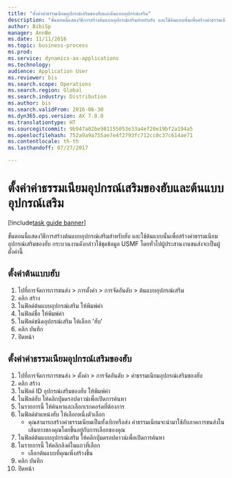 ```yaml
--- 
title: "ตั้งค่าค่าธรรมเนียมอุปกรณ์เสริมของฮับและต้นแบบอุปกรณ์เสริม"
description: "ขั้นตอนนี้แสดงวิธีการสร้างต้นแบบอุปกรณ์เสริมสำหรับฮับ และใช้ต้นแบบนั้นเพื่อสร้างค่าธรรมเนียมอุปกรณ์เสริมของฮับ "
author: BibiSp
manager: AnnBe
ms.date: 11/11/2016
ms.topic: business-process
ms.prod: 
ms.service: dynamics-ax-applications
ms.technology: 
audience: Application User
ms.reviewer: bis
ms.search.scope: Operations
ms.search.region: Global
ms.search.industry: Distribution
ms.author: bis
ms.search.validFrom: 2016-06-30
ms.dyn365.ops.version: AX 7.0.0
ms.translationtype: HT
ms.sourcegitcommit: 9b947a02be981155053e33a4ef20e19bf2a194a5
ms.openlocfilehash: 752a9a9a755ae7e4f2793fc712cc0c37c614ae71
ms.contentlocale: th-th
ms.lasthandoff: 07/27/2017

---
```

# <a name="set-up-hub-accessorial-charges-and-accessorial-masters"></a>ตั้งค่าค่าธรรมเนียมอุปกรณ์เสริมของฮับและต้นแบบอุปกรณ์เสริม

[!include[task guide banner](../../includes/task-guide-banner.md)]

ขั้นตอนนี้แสดงวิธีการสร้างต้นแบบอุปกรณ์เสริมสำหรับฮับ และใช้ต้นแบบนั้นเพื่อสร้างค่าธรรมเนียมอุปกรณ์เสริมของฮับ  กระบวนงานดังกล่าวใช้ชุดข้อมูล USMF โดยทั่วไปผู้ประสานงานขนส่งจะเป็นผู้ตั้งค่านี้


## <a name="set-up-a-hub-master"></a>ตั้งค่าต้นแบบฮับ
1. ไปที่การจัดการการขนส่ง > การตั้งค่า > การจัดอันดับ > ต้นแบบอุปกรณ์เสริม
2. คลิก สร้าง
3. ในฟิลด์ต้นแบบอุปกรณ์เสริม ให้พิมพ์ค่า
4. ในฟิลด์ชื่อ ให้พิมพ์ค่า 
5. ในฟิลด์ชนิดอุปกรณ์เสริม ให้เลือก 'ฮับ'
6. คลิก บันทึก
7. ปิดหน้า

## <a name="set-up-a-hub-accessorial-charge"></a>ตั้งค่าค่าธรรมเนียมอุปกรณ์เสริมของฮับ
1. ไปที่การจัดการการขนส่ง > ตั้งค่า > การจัดอันดับ > ค่าธรรมเนียมอุปกรณ์เสริมของฮับ
2. คลิก สร้าง
3. ในฟิลด์ ID อุปกรณ์เสริมของฮับ ให้พิมพ์ค่า
4. ในฟิลด์ฮับ ให้คลิกปุ่มดรอปดาวน์เพื่อเปิดการค้นหา
5. ในรายการนี้ ให้ค้นหาและเลือกเรกคอร์ดที่ต้องการ
6. ในฟิลด์ตำแหน่งฮับ ให้เลือกหนึ่งตัวเลือก
    * คุณสามารถสร้างค่าธรรมเนียมเป็นทั้งเบิกหรือส่ง  ค่าธรรมเนียมจะนำมาใช้กับภาคการขนส่งในเส้นทางของคุณโดยขึ้นอยู่กับการเลือกของคุณ  
7. ในฟิลด์ต้นแบบอุปกรณ์เสริม ให้คลิกปุ่มดรอปดาวน์เพื่อเปิดการค้นหา
8. ในรายการนี้ ให้คลิกลิงค์ในแถวที่เลือก
    * เลือกต้นแบบที่คุณเพิ่งสร้างขึ้น  
9. คลิก บันทึก
10. ปิดหน้า


